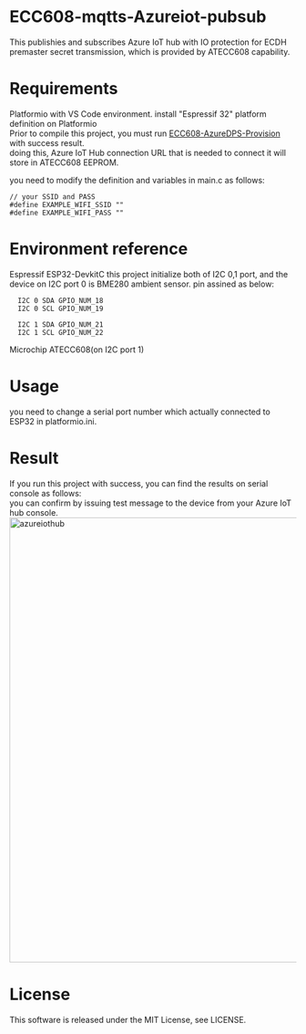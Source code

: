 # ECC608-mqtts-Azureiot-pubsub

This publishies and subscribes Azure IoT hub with IO protection for ECDH premaster secret transmission, which is provided by ATECC608 capability.

# Requirements

  Platformio with VS Code environment.
  install "Espressif 32" platform definition on Platformio  
  Prior to compile this project, you must run [ECC608-AzureDPS-Provision](https://github.com/kmwebnet/ECC608-AzureDPS-Provision) with success result.  
  doing this, Azure IoT Hub connection URL that is needed to connect it will store in ATECC608 EEPROM.

  you need to modify the definition and variables in main.c as follows:  
  ```
// your SSID and PASS
#define EXAMPLE_WIFI_SSID ""
#define EXAMPLE_WIFI_PASS ""

  ```


# Environment reference
  
  Espressif ESP32-DevkitC
  this project initialize both of I2C 0,1 port, and the device on I2C port 0 is BME280 ambient sensor.
  pin assined as below:


      I2C 0 SDA GPIO_NUM_18
      I2C 0 SCL GPIO_NUM_19

      I2C 1 SDA GPIO_NUM_21
      I2C 1 SCL GPIO_NUM_22
          
  Microchip ATECC608(on I2C port 1)

# Usage

you need to change a serial port number which actually connected to ESP32 in platformio.ini.

# Result

If you run this project with success, you can find the results on serial console as follows:  
you can confirm by issuing test message to the device from your Azure IoT hub console.  
<img width="780" alt="azureiothub" src="https://user-images.githubusercontent.com/46954791/59815440-8b4a9400-9353-11e9-98c1-58fd6a009cb7.png">

# License

This software is released under the MIT License, see LICENSE.

